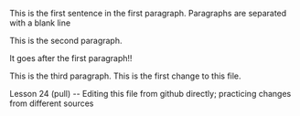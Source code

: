 This is the first sentence in the first paragraph. Paragraphs are separated with a blank line 

This is the second paragraph.

 It goes after the first paragraph!!

This is the third paragraph. This is the first change to this file. 

Lesson 24 (pull) -- Editing this file from github directly; practicing changes from different sources 
